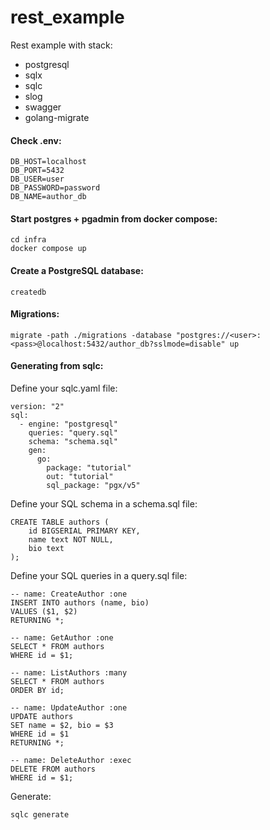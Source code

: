 # rest_example
Rest example with stack:
- postgresql
- sqlx
- sqlc
- slog
- swagger
- golang-migrate

#### Check .env:
```
DB_HOST=localhost
DB_PORT=5432
DB_USER=user
DB_PASSWORD=password
DB_NAME=author_db
```
#### Start postgres + pgadmin from docker compose:
```
cd infra
docker compose up
```
#### Create a PostgreSQL database:
```
createdb 
```
#### Migrations:
```
migrate -path ./migrations -database "postgres://<user>:<pass>@localhost:5432/author_db?sslmode=disable" up
```
#### Generating from sqlc:
Define your sqlc.yaml file:
```
version: "2"
sql:
  - engine: "postgresql"
    queries: "query.sql"
    schema: "schema.sql"
    gen:
      go:
        package: "tutorial"
        out: "tutorial"
        sql_package: "pgx/v5"
```
Define your SQL schema in a schema.sql file:
```
CREATE TABLE authors (
    id BIGSERIAL PRIMARY KEY,
    name text NOT NULL,
    bio text
);
```
Define your SQL queries in a query.sql file:
```
-- name: CreateAuthor :one
INSERT INTO authors (name, bio)
VALUES ($1, $2)
RETURNING *;

-- name: GetAuthor :one
SELECT * FROM authors
WHERE id = $1;

-- name: ListAuthors :many
SELECT * FROM authors
ORDER BY id;

-- name: UpdateAuthor :one
UPDATE authors
SET name = $2, bio = $3
WHERE id = $1
RETURNING *;

-- name: DeleteAuthor :exec
DELETE FROM authors
WHERE id = $1;
```
Generate:
```
sqlc generate
```